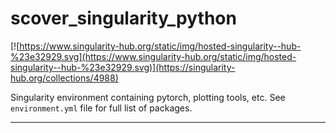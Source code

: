 # scover_singularity_python

[![https://www.singularity-hub.org/static/img/hosted-singularity--hub-%23e32929.svg](https://www.singularity-hub.org/static/img/hosted-singularity--hub-%23e32929.svg)](https://singularity-hub.org/collections/4988)

Singularity environment containing pytorch, plotting tools, etc. See `environment.yml` file for full list of packages. 

-----------------------
